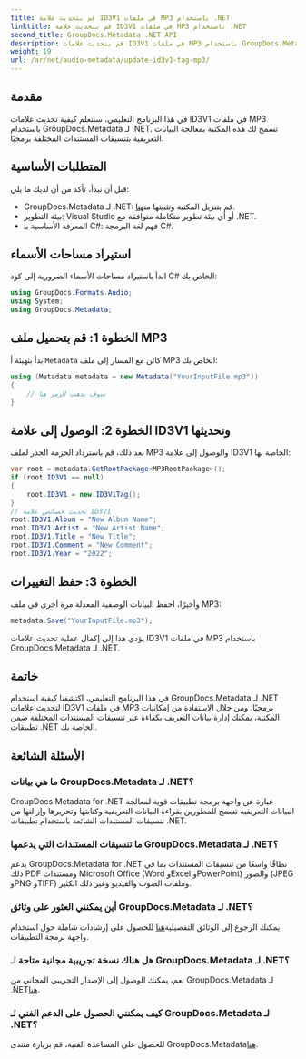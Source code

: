 ```yaml
---
title: قم بتحديث علامة ID3V1 في ملفات MP3 باستخدام .NET
linktitle: قم بتحديث علامة ID3V1 في ملفات MP3 باستخدام .NET
second_title: GroupDocs.Metadata .NET API
description: قم بتحديث علامات ID3V1 في ملفات MP3 باستخدام GroupDocs.Metadata لـ .NET. اتبع هذا البرنامج التعليمي لمعالجة بيانات التعريف بسهولة في تطبيقات .NET الخاصة بك.
weight: 19
url: /ar/net/audio-metadata/update-id3v1-tag-mp3/
---
```

## مقدمة
في هذا البرنامج التعليمي، سنتعلم كيفية تحديث علامات ID3V1 في ملفات MP3 باستخدام GroupDocs.Metadata لـ .NET. تسمح لك هذه المكتبة بمعالجة البيانات التعريفية بتنسيقات المستندات المختلفة برمجيًا.
## المتطلبات الأساسية
قبل أن نبدأ، تأكد من أن لديك ما يلي:
- GroupDocs.Metadata لـ .NET: قم بتنزيل المكتبة وتثبيتها من[هنا](https://releases.groupdocs.com/metadata/net/).
- بيئة التطوير: Visual Studio أو أي بيئة تطوير متكاملة متوافقة مع .NET.
- المعرفة الأساسية بـ C#: فهم لغة البرمجة C#.

## استيراد مساحات الأسماء
ابدأ باستيراد مساحات الأسماء الضرورية إلى كود C# الخاص بك:
```csharp
using GroupDocs.Formats.Audio;
using System;
using GroupDocs.Metadata;
```
## الخطوة 1: قم بتحميل ملف MP3
 ابدأ بتهيئة أ`Metadata` كائن مع المسار إلى ملف MP3 الخاص بك:
```csharp
using (Metadata metadata = new Metadata("YourInputFile.mp3"))
{
    // سوف يذهب الرمز هنا
}
```
## الخطوة 2: الوصول إلى علامة ID3V1 وتحديثها
بعد ذلك، قم باسترداد الحزمة الجذر لملف MP3 والوصول إلى علامة ID3V1 الخاصة بها:
```csharp
var root = metadata.GetRootPackage<MP3RootPackage>();
if (root.ID3V1 == null)
{
    root.ID3V1 = new ID3V1Tag();
}
// تحديث خصائص علامة ID3V1
root.ID3V1.Album = "New Album Name";
root.ID3V1.Artist = "New Artist Name";
root.ID3V1.Title = "New Title";
root.ID3V1.Comment = "New Comment";
root.ID3V1.Year = "2022";
```
## الخطوة 3: حفظ التغييرات
وأخيرًا، احفظ البيانات الوصفية المعدلة مرة أخرى في ملف MP3:
```csharp
metadata.Save("YourInputFile.mp3");
```
يؤدي هذا إلى إكمال عملية تحديث علامات ID3V1 في ملفات MP3 باستخدام GroupDocs.Metadata لـ .NET.

## خاتمة
في هذا البرنامج التعليمي، اكتشفنا كيفية استخدام GroupDocs.Metadata لـ .NET لتحديث علامات ID3V1 في ملفات MP3 برمجيًا. ومن خلال الاستفادة من إمكانيات المكتبة، يمكنك إدارة بيانات التعريف بكفاءة عبر تنسيقات المستندات المختلفة ضمن تطبيقات .NET الخاصة بك.

## الأسئلة الشائعة
### ما هي بيانات GroupDocs.Metadata لـ .NET؟
GroupDocs.Metadata for .NET عبارة عن واجهة برمجة تطبيقات قوية لمعالجة البيانات التعريفية تسمح للمطورين بقراءة البيانات التعريفية وكتابتها وتحريرها وإزالتها من تنسيقات المستندات الشائعة باستخدام تطبيقات .NET.
### ما تنسيقات المستندات التي يدعمها GroupDocs.Metadata لـ .NET؟
يدعم GroupDocs.Metadata for .NET نطاقًا واسعًا من تنسيقات المستندات بما في ذلك PDF ومستندات Microsoft Office (Word وExcel وPowerPoint) والصور (JPEG وPNG وTIFF) وملفات الصوت والفيديو وغير ذلك الكثير.
### أين يمكنني العثور على وثائق GroupDocs.Metadata لـ .NET؟
 يمكنك الرجوع إلى الوثائق التفصيلية[هنا](https://tutorials.groupdocs.com/metadata/net/) للحصول على إرشادات شاملة حول استخدام واجهة برمجة التطبيقات.
### هل هناك نسخة تجريبية مجانية متاحة لـ GroupDocs.Metadata لـ .NET؟
 نعم، يمكنك الوصول إلى الإصدار التجريبي المجاني من GroupDocs.Metadata لـ .NET[هنا](https://releases.groupdocs.com/).
### كيف يمكنني الحصول على الدعم الفني لـ GroupDocs.Metadata لـ .NET؟
 للحصول على المساعدة الفنية، قم بزيارة منتدى GroupDocs.Metadata[هنا](https://forum.groupdocs.com/c/metadata/14).
